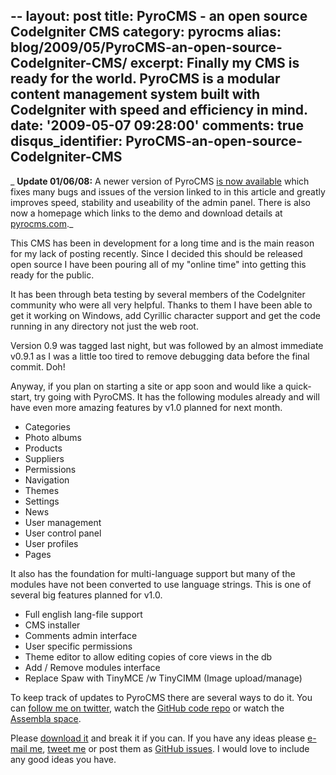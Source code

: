 --
layout: post
title: PyroCMS - an open source CodeIgniter CMS
category: pyrocms
alias: blog/2009/05/PyroCMS-an-open-source-CodeIgniter-CMS/
excerpt: Finally my CMS is ready for the world. PyroCMS is a modular content management
  system built with CodeIgniter with speed and efficiency in mind.
date: '2009-05-07 09:28:00'
comments: true
disqus_identifier: PyroCMS-an-open-source-CodeIgniter-CMS
---

_ **Update 01/06/08:** A newer version of PyroCMS [is now available](http://github.com/philsturgeon/pyrocms/downloads "Version 0.9.5 of PyroCMS (a CodeIgniter Content Management system) is now available") which fixes many bugs and issues of the version linked to in this article and greatly improves speed, stability and useability of the admin panel. There is also now a homepage which links to the demo and download details at [pyrocms.com](http://pyrocms.com/ "PyroCMS website - A CodeIgniter CMS")._

This CMS has been in development for a long time and is the main reason for my lack of posting recently. Since I decided this should be released open source I have been pouring all of my "online time" into getting this ready for the public.  
  
  
It has been through beta testing by several members of the CodeIgniter community who were all very helpful. Thanks to them I have been able to get it working on Windows, add Cyrillic character support and get the code running in any directory not just the web root.  
  
  
Version 0.9 was tagged last night, but was followed by an almost immediate v0.9.1 as I was a little too tired to remove debugging data before the final commit. Doh!  
  
  
Anyway, if you plan on starting a site or app soon and would like a quick-start, try going with PyroCMS. It has the following modules already and will have even more amazing features by v1.0 planned for next month.

- Categories
- Photo albums
- Products
- Suppliers
- Permissions
- Navigation
- Themes
- Settings
- News
- User management
- User control panel
- User profiles
- Pages

It also has the foundation for multi-language support but many of the modules have not been converted to use language strings. This is one of several big features planned for v1.0.

- Full english lang-file support
- CMS installer
- Comments admin interface
- User specific permissions
- Theme editor to allow editing copies of core views in the db
- Add / Remove modules interface
- Replace Spaw with TinyMCE /w TinyCIMM (Image upload/manage)

To keep track of updates to PyroCMS there are several ways to do it. You can [follow me on twitter](http://twitter.com/philsturgeon), watch the [GitHub code repo](http://github.com/philsturgeon/pyrocms) or watch the [Assembla space](http://www.assembla.com/spaces/pyrocms).

Please [download it](http://github.com/philsturgeon/pyrocms/zipball/v0.9.1) and break it if you can. If you have any ideas please [e-mail me](contact), [tweet me](http://twitter.com/philsturgeon) or post them as [GitHub issues](http://github.com/philsturgeon/pyrocms/issues). I would love to include any good ideas you have.

